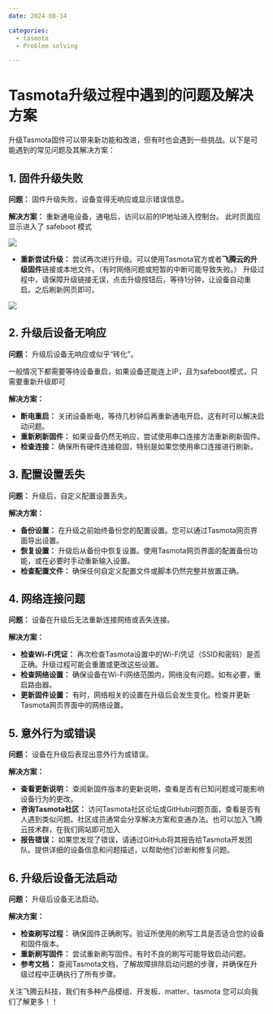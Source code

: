 ```yaml
---
date: 2024-08-14

categories:
  - tasmota
  - Problem solving

---
```


# Tasmota升级过程中遇到的问题及解决方案

升级Tasmota固件可以带来新功能和改进，但有时也会遇到一些挑战。以下是可能遇到的常见问题及其解决方案：
<!-- more -->
## 1. **固件升级失败**

**问题：**
固件升级失败，设备变得无响应或显示错误信息。

**解决方案：**
重新通电设备，通电后，访问以前的IP地址进入控制台。 此时页面应显示进入了 safeboot 模式

![](/assets/images/tasmota-safeboot.png)

- **重新尝试升级：** 尝试再次进行升级。可以使用Tasmota官方或者**飞腾云的升级固件**链接或本地文件。（有时网络问题或短暂的中断可能导致失败。）
    升级过程中，请保障升级链接无误，点击升级按钮后，等待1分钟，让设备自动重启。之后刷新网页即可。

![](/assets/images/tasmota-safeboot2.png)

## 2. **升级后设备无响应**

**问题：**
升级后设备无响应或似乎“砖化”。 

一般情况下都需要等待设备重启，如果设备还能连上IP，且为safeboot模式，只需要重新升级即可

**解决方案：**

- **断电重启：** 关闭设备断电，等待几秒钟后再重新通电开启。这有时可以解决启动问题。
- **重新刷新固件：** 如果设备仍然无响应，尝试使用串口连接方法重新刷新固件。
- **检查连接：** 确保所有硬件连接稳固，特别是如果您使用串口连接进行刷新。

## 3. **配置设置丢失**

**问题：**
升级后，自定义配置设置丢失。

**解决方案：**

- **备份设置：** 在升级之前始终备份您的配置设置。您可以通过Tasmota网页界面导出设置。
- **恢复设置：** 升级后从备份中恢复设置。使用Tasmota网页界面的配置备份功能，或在必要时手动重新输入设置。
- **检查配置文件：** 确保任何自定义配置文件或脚本仍然完整并放置正确。

## 4. **网络连接问题**

**问题：**
设备在升级后无法重新连接网络或丢失连接。

**解决方案：**

- **检查Wi-Fi凭证：** 再次检查Tasmota设置中的Wi-Fi凭证（SSID和密码）是否正确。升级过程可能会重置或更改这些设置。
- **检查网络设置：** 确保设备在Wi-Fi网络范围内，网络没有问题。如有必要，重启路由器。
- **更新固件设置：** 有时，网络相关的设置在升级后会发生变化。检查并更新Tasmota网页界面中的网络设置。

## 5. **意外行为或错误**

**问题：**
设备在升级后表现出意外行为或错误。

**解决方案：**

- **查看更新说明：** 查阅新固件版本的更新说明，查看是否有已知问题或可能影响设备行为的更改。
- **咨询Tasmota社区：** 访问Tasmota社区论坛或GitHub问题页面，查看是否有人遇到类似问题。社区成员通常会分享解决方案和变通办法。也可以加入飞腾云技术群，在我们网站即可加入
- **报告错误：** 如果您发现了错误，请通过GitHub将其报告给Tasmota开发团队。提供详细的设备信息和问题描述，以帮助他们诊断和修复问题。

## 6. **升级后设备无法启动**

**问题：**
升级后设备无法启动。

**解决方案：**

- **检查刷写过程：** 确保固件正确刷写。验证所使用的刷写工具是否适合您的设备和固件版本。
- **重新刷写固件：** 尝试重新刷写固件。有时不良的刷写可能导致启动问题。
- **参考文档：** 查阅Tasmota文档，了解故障排除启动问题的步骤，并确保在升级过程中正确执行了所有步骤。

关注飞腾云科技，我们有多种产品模组、开发板、matter、tasmota 您可以向我们了解更多！！